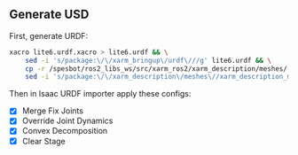 ## Generate USD

First, generate URDF:
```bash
xacro lite6.urdf.xacro > lite6.urdf && \
    sed -i 's/package:\/\/xarm_bringup\/urdf\///g' lite6.urdf && \
    cp -r /spesbot/ros2_libs_ws/src/xarm_ros2/xarm_description/meshes/ xarm_description_meshes && \
    sed -i 's/package:\/\/xarm_description\/meshes\//xarm_description_meshes\//g' lite6.urdf
```

Then in Isaac URDF importer apply these configs:
- [x] Merge Fix Joints
- [x] Override Joint Dynamics
- [x] Convex Decomposition
- [x] Clear Stage
